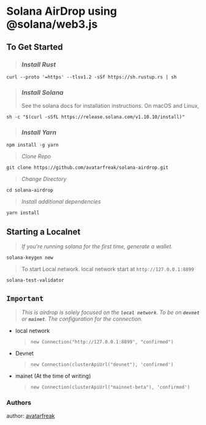 # Solana AirDrop using @solana/web3.js

## To Get Started

> ### _Install Rust_

    curl --proto '=https' --tlsv1.2 -sSf https://sh.rustup.rs | sh

> ### _Install Solana_
>
> See the solana docs for installation instructions. On macOS and Linux,

    sh -c "$(curl -sSfL https://release.solana.com/v1.10.10/install)"

> ### _Install Yarn_

    npm install -g yarn

> _Clone Repo_

    git clone https://github.com/avatarfreak/solana-airdrop.git

> _Change Directory_

    cd solana-airdrop

> _Install additional dependencies_

    yarn install

## Starting a Localnet

> _If you're running solana for the first time, generate a wallet._

    solana-keygen new

> To start Local network. local network start at `http://127.0.0.1:8899`

    solana-test-validator

## `Important`

> _This is airdrop is solely focused on the ***`local network`***. To be on ***`devnet`*** or ***`mainet`***. The configuration for the connection._

- local network
  > `new Connection("http://127.0.0.1:8899", "confirmed")`
- Devnet
  > `new Connection(clusterApiUrl("devnet"), 'confirmed')`
- mainet (At the time of writing)
  > `new Connection(clusterApiUrl("mainnet-beta"), 'confirmed')`

### Authors

author: [avatarfreak ]("https://github.com/avatarfreak")
